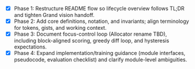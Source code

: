- [x] Phase 1: Restructure README flow so lifecycle overview follows TL;DR and tighten Grand vision handoff.
- [x] Phase 2: Add core definitions, notation, and invariants; align terminology for tokens, gists, and working context.
- [x] Phase 3: Document focus-control loop (Allocator rename TBD), including block-aligned scoring, greedy diff loop, and hysteresis expectations.
- [x] Phase 4: Expand implementation/training guidance (module interfaces, pseudocode, evaluation checklist) and clarify module-level ambiguities.
